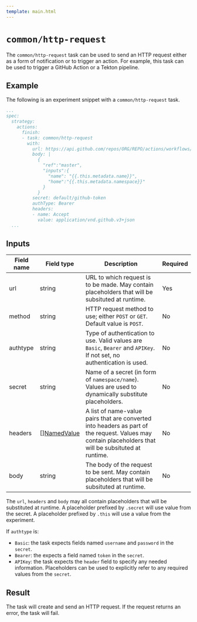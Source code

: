 ```yaml
---
template: main.html
---
```


# `common/http-request`
The `common/http-request` task can be used to send an HTTP request either as a form of notification or to trigger an action. For example, this task can be used to trigger a GitHub Action or a Tekton pipeline.

## Example
The following is an experiment snippet with a `common/http-request` task.

```yaml
...
spec:
  strategy:
    actions:
      finish:
      - task: common/http-request
        with:
          url: https://api.github.com/repos/ORG/REPO/actions/workflows/ACTION.yaml/dispatches
          body: |
            {
              "ref":"master", 
              "inputs":{
                "name": "{{.this.metadata.name}}",
                "home":"{{.this.metadata.namespace}}"
              }
            }
          secret: default/github-token
          authType: Bearer
          headers:
          - name: Accept
            value: application/vnd.github.v3+json
  ...
```

## Inputs
| Field name | Field type | Description | Required |
| ----- | ---- | ----------- | -------- |
| url | string | URL to which request is to be made. May contain placeholders that will be subsituted at runtime. | Yes |
| method | string | HTTP request method to use; either `POST` or `GET`. Default value is `POST`. | No |
| authtype | string | Type of authentication to use. Valid values are `Basic`, `Bearer` and `APIKey`. If not set, no authentication is used. | No |
| secret | string | Name of a secret (in form of `namespace/name`). Values are used to dynamically substitute placeholders. | No |
| headers | [][NamedValue](../../experiment/#namedvalue) | A list of name-value pairs that are converted into headers as part of the request. Values may contain placeholders that will be subsituted at runtime.| No |
| body | string | The body of the request to be sent. May contain placeholders that will be subsituted at runtime. | No |

The `url`, `headers` and `body` may all contain placeholders that will be substituted at runtime. 
A placeholder prefixed by `.secret` will use value from the secret. 
A placeholder prefixed by `.this` will use a value from the experiment.

If `authtype` is:

  - `Basic`: the task expects fields named `username` and `password` in the `secret`.
  - `Bearer`: the expects a field named `token` in the `secret`.
  - `APIKey`: the task expects the `header` field to specify any needed information. Placeholders can be used to explicitly refer to any required values from the `secret`.


## Result
The task will create and send an HTTP request. If the request returns an error, the task will fail.